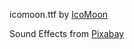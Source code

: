 icomoon.ttf by <a href="https://icomoon.io">IcoMoon</a>

Sound Effects from <a href="https://pixabay.com">Pixabay</a>

